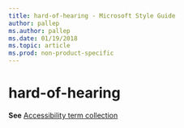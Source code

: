```yaml
---
title: hard-of-hearing - Microsoft Style Guide
author: pallep
ms.author: pallep
ms.date: 01/19/2018
ms.topic: article
ms.prod: non-product-specific
---
```


# hard-of-hearing

**See** [Accessibility term collection](/style-guide/a-z-word-list-term-collections/term-collections/accessibility-terms)
